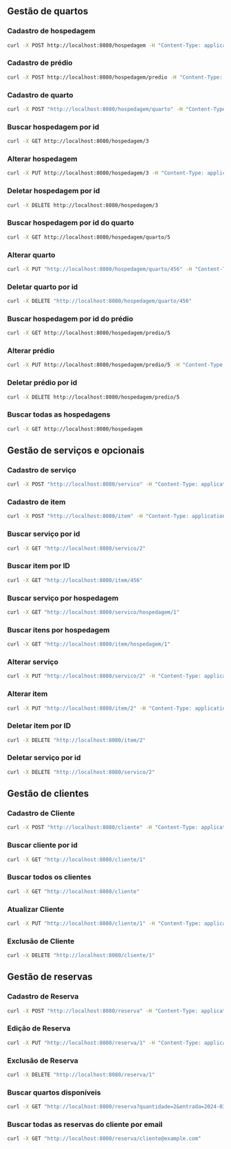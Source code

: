 ## Gestão de quartos

### Cadastro de hospedagem

```bash
curl -X POST http://localhost:8080/hospedagem -H "Content-Type: application/json" -d "{\"nome\": \"Nova Hospedagem\", \"amenidades\": [\"Wi-Fi\", \"TV\"], \"endereco\": {\"ruaAvenida\": \"Rua Nova\", \"cep\": \"54321-987\", \"cidade\": \"Nova Cidade\", \"estado\": \"Novo Estado\"}}"
```
### Cadastro de prédio

```bash
curl -X POST http://localhost:8080/hospedagem/predio -H "Content-Type: application/json" -d "{\"nome\": \"Novo Prédio\", \"hospedagem\": {\"id\": 2}}"
```

### Cadastro de quarto

```bash
curl -X POST "http://localhost:8080/hospedagem/quarto" -H "Content-Type: application/json" -d "{\"tipo\": \"Quarto Standard\", \"totalPessoas\": 2, \"camas\": [\"Cama de Casal\"], \"outrosMoveis\": [\"Mesa de Trabalho\"], \"banheiro\": [\"Chuveiro\", \"Pia\"], \"valorDiaria\": 100.0, \"quantidade\": 5, \"predio\": {\"id\": 456}}"
```

### Buscar hospedagem por id

```bash
curl -X GET http://localhost:8080/hospedagem/3
```

### Alterar hospedagem

```bash
curl -X PUT http://localhost:8080/hospedagem/3 -H "Content-Type: application/json" -d "{\"nome\": \"Novo Nome da Hospedagem\", \"amenidades\": [\"Wi-Fi\", \"TV\"], \"endereco\": {\"ruaAvenida\": \"Rua Nova\", \"cep\": \"54321-987\", \"cidade\": \"Nova Cidade\", \"estado\": \"Novo Estado\"}}"
```

### Deletar hospedagem por id

```bash
curl -X DELETE http://localhost:8080/hospedagem/3
```

### Buscar hospedagem por id do quarto

```bash
curl -X GET http://localhost:8080/hospedagem/quarto/5
```

### Alterar quarto

```bash
curl -X PUT "http://localhost:8080/hospedagem/quarto/456" -H "Content-Type: application/json" -d "{\"tipo\": \"Quarto Luxo\", \"totalPessoas\": 3, \"camas\": [\"Cama de Casal\", \"Cama de Solteiro\"], \"outrosMoveis\": [\"Mesa de Trabalho\"], \"banheiro\": [\"Chuveiro\", \"Pia\", \"Banheira\"], \"valorDiaria\": 150.0, \"quantidade\": 10}"
```

### Deletar quarto por id

```bash
curl -X DELETE "http://localhost:8080/hospedagem/quarto/456"
```

### Buscar hospedagem por id do prédio

```bash
curl -X GET http://localhost:8080/hospedagem/predio/5
```

### Alterar prédio

```bash
curl -X PUT http://localhost:8080/hospedagem/predio/5 -H "Content-Type: application/json" -d "{\"nome\": \"Novo Nome do Prédio.\"}"
```

### Deletar prédio por id

```bash
curl -X DELETE http://localhost:8080/hospedagem/predio/5
```

### Buscar todas as hospedagens

```bash
curl -X GET http://localhost:8080/hospedagem
```
## Gestão de serviços e opcionais

###  Cadastro de serviço

```bash
curl -X POST "http://localhost:8080/servico" -H "Content-Type: application/json" -d "{\"nome\": \"Nome do Serviço\", \"valor\": 30.00, \"hospedagem\": {\"id\": 1}}"
```

###  Cadastro de item

```bash
curl -X POST "http://localhost:8080/item" -H "Content-Type: application/json" -d "{\"nome\": \"Nome do Item\", \"valor\": 20.00, \"hospedagem\": {\"id\": 1}}"
```
###  Buscar serviço por id

```bash
curl -X GET "http://localhost:8080/servico/2"
```
###  Buscar item por ID

```bash
curl -X GET "http://localhost:8080/item/456"
```

###  Buscar serviço por hospedagem

```bash
curl -X GET "http://localhost:8080/servico/hospedagem/1"
```

###  Buscar itens por hospedagem

```bash
curl -X GET "http://localhost:8080/item/hospedagem/1"
```

###  Alterar serviço

```bash
curl -X PUT "http://localhost:8080/servico/2" -H "Content-Type: application/json" -d "{\"nome\": \"Novo Nome do Serviço\", \"valor\": 50.00}"
```

###  Alterar item

```bash
curl -X PUT "http://localhost:8080/item/2" -H "Content-Type: application/json" -d "{\"nome\": \"Novo Nome do Item\", \"valor\": 25.00}"
```

###  Deletar item por ID

```bash
curl -X DELETE "http://localhost:8080/item/2"
```
###  Deletar serviço por id

```bash
curl -X DELETE "http://localhost:8080/servico/2"
```
## Gestão de clientes

### Cadastro de Cliente

```bash
curl -X POST "http://localhost:8080/cliente" -H "Content-Type: application/json" -d "{\"paisOrigem\": \"Brasil\", \"cpf\": \"12345678902\", \"passaporte\": \"ABC123\", \"nomeCompleto\": \"João Silva\", \"dataNascimento\": \"01/01/1990\", \"enderecoPaisOrigem\": \"Rua ABC, 123\", \"telefone\": \"(11) 98765-4321\", \"email\": \"joao@example.com\"}"
```

### Buscar cliente por id

```bash
curl -X GET "http://localhost:8080/cliente/1"
```

### Buscar todos os clientes

```bash
curl -X GET "http://localhost:8080/cliente"
```

### Atualizar Cliente

```bash
curl -X PUT "http://localhost:8080/cliente/1" -H "Content-Type: application/json" -d "{\"paisOrigem\": \"Brasil\", \"cpf\": \"12345678901\", \"passaporte\": \"ABC123\", \"nomeCompleto\": \"João Silva\", \"dataNascimento\": \"01/01/1990\", \"enderecoPaisOrigem\": \"Rua ABC, 123\", \"telefone\": \"(11) 98765-4321\", \"email\": \"joao@example.com\"}"
```

### Exclusão de Cliente

```bash
curl -X DELETE "http://localhost:8080/cliente/1"
```
## Gestão de reservas

### Cadastro de Reserva
```bash
curl -X POST "http://localhost:8080/reserva" -H "Content-Type: application/json" -d "{\"cliente\": {\"id\": 1}, \"quarto\": {\"id\": 1}, \"entrada\": \"2024-03-14\", \"saida\": \"2024-03-15\", \"quantidadeHospedes\": 2, \"itens\": [{\"quantidade\": 1, \"item\": {\"id\": 1}}], \"servicos\": [{\"servico\": {\"id\": 1}}]}"
```

### Edição de Reserva

```bash
curl -X PUT "http://localhost:8080/reserva/1" -H "Content-Type: application/json" -d "{\"quarto\": {\"id\": 1}, \"entrada\": \"2024-06-15\", \"saida\": \"2024-06-16\", \"quantidadeHospedes\": 2, \"itens\": [{\"quantidade\": 1, \"item\": {\"id\": 1}}], \"servicos\": [{\"servico\": {\"id\": 1}}]}"
```

### Exclusão de Reserva

```bash
curl -X DELETE "http://localhost:8080/reserva/1"
```

### Buscar quartos disponíveis

```bash
curl -X GET "http://localhost:8080/reserva?quantidade=2&entrada=2024-03-12&saida=2024-03-15"
```

### Buscar todas as reservas do cliente por email

```bash
curl -X GET "http://localhost:8080/reserva/cliente@example.com"
```

